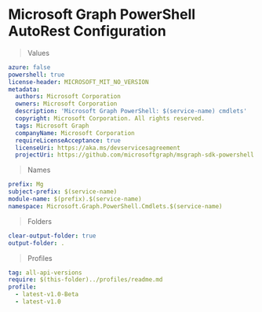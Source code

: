 # Microsoft Graph PowerShell AutoRest Configuration

> Values
``` yaml
azure: false
powershell: true
license-header: MICROSOFT_MIT_NO_VERSION
metadata:
  authors: Microsoft Corporation
  owners: Microsoft Corporation
  description: 'Microsoft Graph PowerShell: $(service-name) cmdlets'
  copyright: Microsoft Corporation. All rights reserved.
  tags: Microsoft Graph
  companyName: Microsoft Corporation
  requireLicenseAcceptance: true
  licenseUri: https://aka.ms/devservicesagreement
  projectUri: https://github.com/microsoftgraph/msgraph-sdk-powershell
```

> Names
``` yaml
prefix: Mg
subject-prefix: $(service-name)
module-name: $(prefix).$(service-name)
namespace: Microsoft.Graph.PowerShell.Cmdlets.$(service-name)
```

> Folders
``` yaml
clear-output-folder: true
output-folder: .
```

> Profiles
``` yaml
tag: all-api-versions
require: $(this-folder)../profiles/readme.md
profile:
  - latest-v1.0-Beta
  - latest-v1.0
```